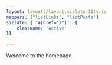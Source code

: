 ```yaml
---
layout: layouts/layout.sizlate.11ty.js
mappers: ["listLinks", "listPosts"]
sizlate: { 'a[href="/"]': {
    className: 'active'
}}

---
```

Welcome to the homepage



<nav class="posts"><a href=""></a></nav>
<nav class="links"><a href=""></a></nav>